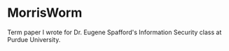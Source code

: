 # MorrisWorm

Term paper I wrote for Dr. Eugene Spafford's Information Security class at Purdue University.

